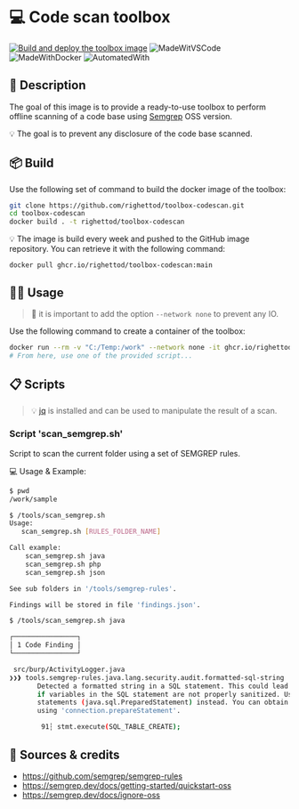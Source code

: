 # 💻 Code scan toolbox

[![Build and deploy the toolbox image](https://github.com/righettod/toolbox-codescan/actions/workflows/build_docker_image.yml/badge.svg?branch=main)](https://github.com/righettod/toolbox-codescan/actions/workflows/build_docker_image.yml) ![MadeWitVSCode](https://img.shields.io/static/v1?label=Made%20with&message=VisualStudio%20Code&color=blue&?style=for-the-badge&logo=visualstudio) ![MadeWithDocker](https://img.shields.io/static/v1?label=Made%20with&message=Docker&color=blue&?style=for-the-badge&logo=docker) ![AutomatedWith](https://img.shields.io/static/v1?label=Automated%20with&message=GitHub%20Actions&color=blue&?style=for-the-badge&logo=github)

## 🎯 Description

The goal of this image is to provide a ready-to-use toolbox to perform offline scanning of a code base using [Semgrep](https://semgrep.dev/) OSS version.

💡 The goal is to prevent any disclosure of the code base scanned.

## 📦 Build

Use the following set of command to build the docker image of the toolbox:

```bash
git clone https://github.com/righettod/toolbox-codescan.git
cd toolbox-codescan
docker build . -t righettod/toolbox-codescan
```

💡 The image is build every week and pushed to the GitHub image repository. You can retrieve it with the following command:

`docker pull ghcr.io/righettod/toolbox-codescan:main`

## 👨‍💻 Usage

> 🛑 it is important to add the option `--network none` to prevent any IO.

Use the following command to create a container of the toolbox:

```bash
docker run --rm -v "C:/Temp:/work" --network none -it ghcr.io/righettod/toolbox-codescan:main
# From here, use one of the provided script...
```

## 📋 Scripts

> 💡 [jq](https://jqlang.github.io/jq/) is installed and can be used to manipulate the result of a scan.

### Script 'scan_semgrep.sh'

Script to scan the current folder using a set of SEMGREP rules.

💻 Usage & Example:

```bash
$ pwd
/work/sample

$ /tools/scan_semgrep.sh
Usage:
   scan_semgrep.sh [RULES_FOLDER_NAME]

Call example:
    scan_semgrep.sh java
    scan_semgrep.sh php
    scan_semgrep.sh json

See sub folders in '/tools/semgrep-rules'.

Findings will be stored in file 'findings.json'.

$ /tools/scan_semgrep.sh java

┌────────────────┐
│ 1 Code Finding │
└────────────────┘

 src/burp/ActivityLogger.java
❯❯❱ tools.semgrep-rules.java.lang.security.audit.formatted-sql-string
       Detected a formatted string in a SQL statement. This could lead to SQL injection
       if variables in the SQL statement are not properly sanitized. Use a prepared
       statements (java.sql.PreparedStatement) instead. You can obtain a PreparedStatement
       using 'connection.prepareStatement'.

        91┆ stmt.execute(SQL_TABLE_CREATE);
```

## 🤝 Sources & credits

* <https://github.com/semgrep/semgrep-rules>
* <https://semgrep.dev/docs/getting-started/quickstart-oss>
* <https://semgrep.dev/docs/ignore-oss>
